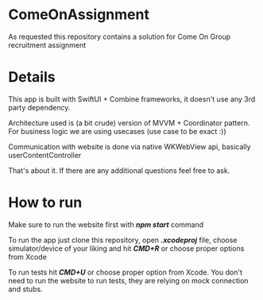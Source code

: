 # ComeOnAssignment
As requested this repository contains a solution for Come On Group recruitment assignment

# Details
This app is built with SwiftUI + Combine frameworks, it doesn't use any 3rd party dependency.

Architecture used is (a bit crude) version of MVVM + Coordinator pattern. 
For business logic we are using usecases (use case to be exact :))

Communication with website is done via native WKWebView api, basically userContentController

That's about it. If there are any additional questions feel free to ask.

# How to run
Make sure to run the website first with ***npm start*** command

To run the app just clone this repository, open ***.xcodeproj*** file, choose simulator/device of your liking and hit ***CMD+R*** or choose proper options from Xcode

To run tests hit ***CMD+U*** or choose proper option from Xcode. You don't need to run the website to run tests, they are relying on mock connection and stubs.
